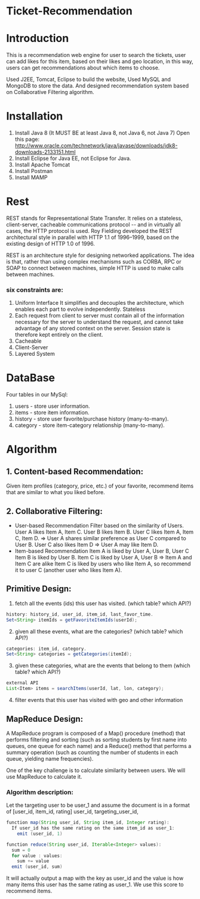 # Ticket-Recommendation

# Introduction



This is a recommendation web engine for user to search the tickets, user can add likes for this item, based on their likes and geo location, in this way, users can get recommendations about which items to choose.

Used J2EE, Tomcat, Eclipse to build the website, Used MySQL and MongoDB to store the data. And designed recommendation system based on Collaborative Filtering algorithm.

# Installation

1. Install Java 8 
(It MUST BE at least Java 8, not Java 6, not Java 7)
Open this page:  http://www.oracle.com/technetwork/java/javase/downloads/jdk8-downloads-2133151.html
2. Install Eclipse for Java EE, not Eclipse for Java. 
3. Install Apache Tomcat
4. Install Postman
5. Install MAMP

# Rest

REST stands for Representational State Transfer. It relies on a stateless, client-server, cacheable communications protocol -- and in virtually all cases, the HTTP protocol is used. Roy Fielding developed the REST architectural style in parallel with HTTP 1.1 of 1996–1999, based on the existing design of HTTP 1.0 of 1996.

REST is an architecture style for designing networked applications. The idea is that, rather than using complex mechanisms such as CORBA, RPC or SOAP to connect between machines, simple HTTP is used to make calls between machines.

### six constraints are:
1. Uniform Interface
  It simplifies and decouples the architecture, which enables each part to evolve independently.
  Stateless
2. Each request from client to server must contain all of the information necessary for the server to understand the request, and cannot take advantage of any stored context on the server. Session state is therefore kept entirely on the client.
3. Cacheable
4. Client-Server
5. Layered System
# DataBase

Four tables in our MySql:
1. users - store user information.
2. items - store item information.
3. history - store user favorite/purchase history (many-to-many).
4. category - store item-category relationship (many-to-many).
# Algorithm

## 1. Content-based Recommendation:
Given item profiles (category, price, etc.) of your favorite, recommend items that are similar to what you liked before. 
## 2. Collaborative Filtering:
* User-based Recommendation
Filter based on the similarity of Users. 
User A likes Item A, Item C.
User B likes Item B.
User C likes Item A, Item C, Item D.
=> User A shares similar preference as User C compared to User B. 
User C also likes Item D
=> User A may like Item D. 
* Item-based Recommendation
Item A is liked by User A, User B, User C
Item B is liked by User B.
Item C is liked by User A, User B
=> Item A and Item C are alike
Item C is liked by users who like Item A, so recommend it to user C (another user who likes Item A). 

## Primitive Design:
1. fetch all the events (ids) this user has visited. (which table? which API?)
```java 
history: history_id, user_id, item_id, last_favor_time.
Set<String> itemIds = getFavoriteItemIds(userId);
```
2. given all these events, what are the categories? (which table? which API?)
```java
categories: item_id, category.
Set<String> categories = getCategories(itemId);
```
3. given these categories, what are the events that belong to them (which table? which API?)
```java
external API
List<Item> items = searchItems(userId, lat, lon, category);
```
4. filter events that this user has visited with geo and other information

## MapReduce Design:
A MapReduce program is composed of a Map() procedure (method) that performs filtering and sorting (such as sorting students by first name into queues, one queue for each name) and a Reduce() method that performs a summary operation (such as counting the number of students in each queue, yielding name frequencies).

One of the key challenge is to calculate similarity between users. We will use MapReduce to calculate it. 
### Algorithm description:
Let the targeting user to be user_1 and assume the document is in a format of [user_id, item_id, rating]
user_id, targeting_user_id, 
```java
function map(String user_id, String item_id, Integer rating):
  If user_id has the same rating on the same item_id as user_1:
    emit (user_id, 1)

function reduce(String user_id, Iterable<Integer> values):
  sum = 0
  for value : values:
    sum += value
  emit (user_id, sum)
```
It will actually output a map with the key as user_id and the value is how many items this user has the same rating as user_1. We use this score to recommend items. 





